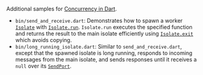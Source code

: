 Additional samples for [Concurrency in Dart][concurrency-in-dart].

- `bin/send_and_receive.dart`: Demonstrates how to spawn a 
  worker [`Isolate`][] with [`Isolate.run`][]. 
  `Isolate.run` executes the specified function and returns the result
  to the main isolate efficiently using [`Isolate.exit`][] which avoids copying.
- `bin/long_running_isolate.dart`: Similar to `send_and_receive.dart`, except
  that the spawned isolate is long running, responds to incoming messages from
  the main isolate, and sends responses until it receives a `null` over its
  [`SendPort`][].

[concurrency-in-dart]: https://dart.dev/guides/language/concurrency
[`Isolate`]: https://api.dart.dev/stable/dart-isolate/Isolate-class.html
[`Isolate.run`]: https://api.dart.dev/stable/dart-isolate/Isolate/run.html
[`Isolate.exit`]: https://api.dart.dev/stable/dart-isolate/Isolate/exit.html
[`SendPort`]: https://api.dart.dev/stable/dart-isolate/SendPort-class.html
